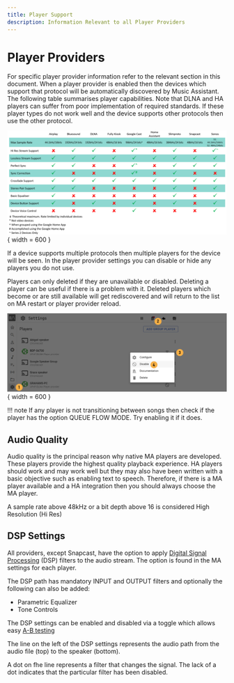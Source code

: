 ```yaml
---
title: Player Support
description: Information Relevant to all Player Providers 
---
```


# Player Providers

For specific player provider information refer to the relevant section in this document. When a player provider is enabled then the devices which support that protocol will be automatically discovered by Music Assistant. The following table summarises player capabilities. Note that DLNA and HA players can suffer from poor implementation of required standards. If these player types do not work well and the device supports other protocols then use the other protocol.

![Preview image](../assets/player-provider-summary.png){ width = 600 }

If a device supports multiple protocols then multiple players for the device will be seen. In the player provider settings you can disable or hide any players you do not use. 

Players can only deleted if they are unavailable or disabled. Deleting a player can be useful if there is a problem with it. Deleted players which become or are still available will get rediscovered and will return to the list on MA restart or player provider reload.

![Preview image](../assets/screenshots/player-disable.png){ width = 600 } 

!!! note
    If any player is not transitioning between songs then check if the player has the option QUEUE FLOW MODE. Try enabling it if it does.

## Audio Quality

Audio quality is the principal reason why native MA players are developed. These players provide the highest quality playback experience. HA players should work and may work well but they may also have been written with a basic objective such as enabling text to speech. Therefore, if there is a MA player available and a HA integration then you should always choose the MA player. 

A sample rate above 48kHz or a bit depth above 16 is considered High Resolution (Hi Res)

## DSP Settings

All providers, except Snapcast, have the option to apply [Digital Signal Processing](https://en.wikipedia.org/wiki/Digital_signal_processing) (DSP) filters to the audio stream. The option is found in the MA settings for each player.

The DSP path has mandatory INPUT and OUTPUT filters and optionally the following can also be added:

- Parametric Equalizer
- Tone Controls

The DSP settings can be enabled and disabled via a toggle which allows easy [A-B testing](https://www.youtube.com/watch?v=KefGjPYyIO4)

The line on the left of the DSP settings represents the audio path from the audio file (top) to the speaker (bottom).

A dot on fhe line represents a filter that changes the signal. The lack of a dot indicates that the particular filter has been disabled.
